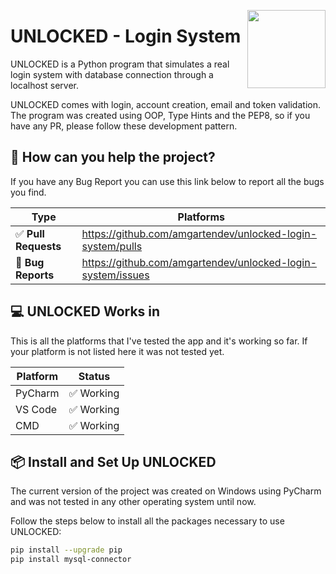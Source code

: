 <a href="https:/github.com/amgartendev/unlocked-login-system"><img src="https://i.ibb.co/g9VVDdY/unlockedf.png" width="125" height="125" align="right" /></a>

# UNLOCKED - Login System

UNLOCKED is a Python program that simulates a real login system with
database connection through a localhost server.

UNLOCKED comes with login, account creation, email and token validation.
The program was created using OOP, Type Hints and the PEP8, so if you
have any PR, please follow these development pattern.


## 💬 How can you help the project?

If you have any Bug Report you can use this link below to report all
the bugs you find.

| Type                            | Platforms                               |
|---------------------------------|-----------------------------------------|
| ✅ **Pull Requests**           |  https://github.com/amgartendev/unlocked-login-system/pulls|
| 🚨 **Bug Reports**              | https://github.com/amgartendev/unlocked-login-system/issues|


## 💻 UNLOCKED Works in

This is all the platforms that I've tested the app and it's working so far.
If your platform is not listed here it was not tested yet.

| Platform | Status    |
|----------|-----------|
| PyCharm  | ✅ Working|
| VS Code  | ✅ Working|
| CMD      | ✅ Working|


## 📦 Install and Set Up UNLOCKED

The current version of the project was created on Windows using PyCharm
and was not tested in any other operating system until now.

Follow the steps below to install all the packages necessary to use
UNLOCKED:

```bash
pip install --upgrade pip
pip install mysql-connector
```
